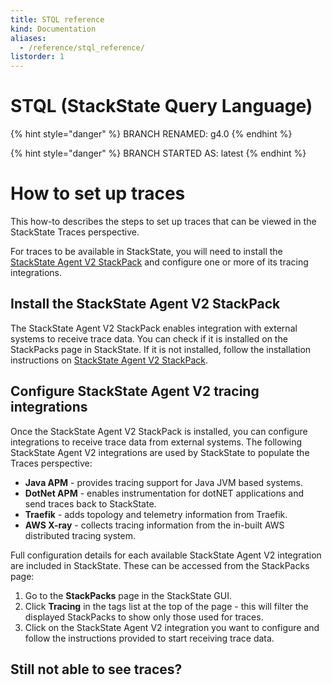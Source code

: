```yaml
---
title: STQL reference
kind: Documentation
aliases:
  - /reference/stql_reference/
listorder: 1
---
```


# STQL \(StackState Query Language\)

{% hint style="danger" %}
BRANCH RENAMED: g4.0
{% endhint %}

{% hint style="danger" %}
BRANCH STARTED AS: latest
{% endhint %}

# How to set up traces

This how-to describes the steps to set up traces that can be viewed in the StackState Traces perspective.

For traces to be available in StackState, you will need to install the [StackState Agent V2 StackPack](/stackpacks/integrations/agent) and configure one or more of its tracing integrations.

## Install the StackState Agent V2 StackPack

The StackState Agent V2 StackPack enables integration with external systems to receive trace data. You can check if it is installed on the StackPacks page in StackState. If it is not installed, follow the installation instructions on [StackState Agent V2 StackPack](/stackpacks/integrations/agent).

## Configure StackState Agent V2 tracing integrations

Once the StackState Agent V2 StackPack is installed, you can configure integrations to receive trace data from external systems. The following StackState Agent V2 integrations are used by StackState to populate the Traces perspective:

- **Java APM** - provides tracing support for Java JVM based systems.
- **DotNet APM** - enables instrumentation for dotNET applications and send traces back to StackState.
- **Traefik** - adds topology and telemetry information from Traefik.
- **AWS X-ray** - collects tracing information from the in-built AWS distributed tracing system.

Full configuration details for each available StackState Agent V2 integration are included in StackState. These can be accessed from the StackPacks page:

1. Go to the **StackPacks** page in the StackState GUI.
2. Click **Tracing** in the tags list at the top of the page - this will filter the displayed StackPacks to show only those used for traces.
3. Click on the StackState Agent V2 integration you want to configure and follow the instructions provided to start receiving trace data.

## Still not able to see traces?
